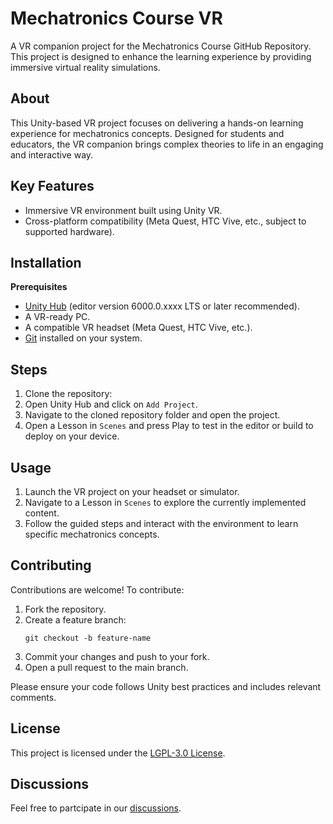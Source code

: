 # Mechatronics Course VR

A VR companion project for the Mechatronics Course GitHub Repository. This project is designed to enhance the learning experience by providing immersive virtual reality simulations.

## About

This Unity-based VR project focuses on delivering a hands-on learning experience for mechatronics concepts. Designed for students and educators, the VR companion brings complex theories to life in an engaging and interactive way.

## Key Features

- Immersive VR environment built using Unity VR.
- Cross-platform compatibility (Meta Quest, HTC Vive, etc., subject to supported hardware).

## Installation

**Prerequisites**

- [Unity Hub](https://unity.com/download) (editor version 6000.0.xxxx LTS or later recommended).
- A VR-ready PC.
- A compatible VR headset (Meta Quest, HTC Vive, etc.).
- [Git](https://git-scm.com/downloads) installed on your system.

## Steps

1. Clone the repository:
2. Open Unity Hub and click on `Add Project`.
3. Navigate to the cloned repository folder and open the project.
4. Open a Lesson in `Scenes` and press Play to test in the editor or build to deploy on your device.

## Usage

1. Launch the VR project on your headset or simulator.
2. Navigate to a Lesson in `Scenes` to explore the currently implemented content.
3. Follow the guided steps and interact with the environment to learn specific mechatronics concepts.

## Contributing

Contributions are welcome! To contribute:

1. Fork the repository.
2. Create a feature branch:  
	```
	git checkout -b feature-name
	```
3. Commit your changes and push to your fork.
4. Open a pull request to the main branch.

Please ensure your code follows Unity best practices and includes relevant comments.

## License

This project is licensed under the [LGPL-3.0 License](LICENSE).

## Discussions

Feel free to partcipate in our [discussions](https://github.com/mohamdlog/mechatronics-course-vr/discussions).